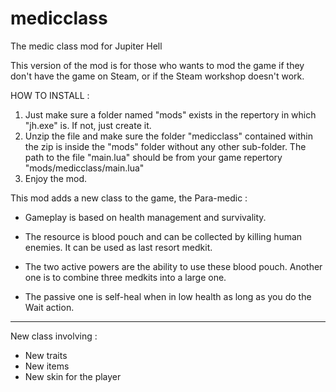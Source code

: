 # medicclass
The medic class mod for Jupiter Hell

This version of the mod is for those who wants to mod the game if they don't have the game on Steam, or if the Steam workshop doesn't work.

HOW TO INSTALL :

1) Just make sure a folder named "mods" exists in the repertory in which "jh.exe" is. If not, just create it.
2) Unzip the file and make sure the folder "medicclass" contained within the zip is inside the "mods" folder without any other sub-folder.
The path to the file "main.lua" should be from your game repertory "mods/medicclass/main.lua"
3) Enjoy the mod.
   
This mod adds a new class to the game, the Para-medic :

- Gameplay is based on health management and survivality.

- The resource is blood pouch and can be collected by killing human enemies. It can be used as last resort medkit.

- The two active powers are the ability to use these blood pouch. Another one is to combine three medkits into a large one.

- The passive one is self-heal when in low health as long as you do the Wait action.

---

New class involving :

- New traits
- New items
- New skin for the player
